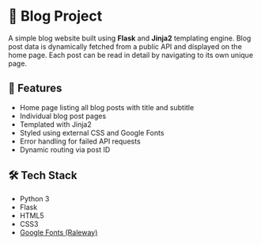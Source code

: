 # 📝 Blog Project
A simple blog website built using **Flask** and **Jinja2** templating engine. 
Blog post data is dynamically fetched from a public API and displayed on the home page. 
Each post can be read in detail by navigating to its own unique page.

## 🚀 Features
- Home page listing all blog posts with title and subtitle
- Individual blog post pages
- Templated with Jinja2
- Styled using external CSS and Google Fonts
- Error handling for failed API requests
- Dynamic routing via post ID

## 🛠 Tech Stack
- Python 3
- Flask
- HTML5
- CSS3
- [Google Fonts (Raleway)](https://fonts.google.com/specimen/Raleway)
